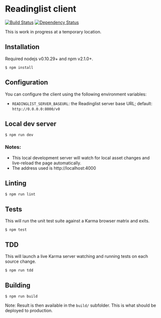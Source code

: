 Readinglist client
==================

[![Build Status](https://travis-ci.org/mozilla-services/readinglist-client.svg?branch=master)](https://travis-ci.org/mozilla-services/readinglist-client) [![Dependency Status](https://www.versioneye.com/user/projects/54c76b2d1a0071823a000580/badge.svg?style=flat)](https://www.versioneye.com/user/projects/54c76b2d1a0071823a000580)

This is work in progress at a temporary location.

Installation
------------

Required nodejs v0.10.29+ and npm v2.1.0+.

    $ npm install

Configuration
-------------

You can configure the client using the following environment variables:

- `READINGLIST_SERVER_BASEURL`: the Readinglist server base URL; default: `http://0.0.0.0:8000/v0`

Local dev server
----------------

    $ npm run dev

### Notes:

- This local development server will watch for local asset changes and live-reload the page automatically.
- The address used is http://localhost:4000

Linting
-------

    $ npm run lint

Tests
-----

This will run the unit test suite against a Karma browser matrix and exits.

    $ npm test

TDD
---

This will launch a live Karma server watching and running tests on each source change.

    $ npm run tdd

Building
--------

    $ npm run build

Note: Result is then available in the `build/` subfolder. This is what should be deployed to production.
